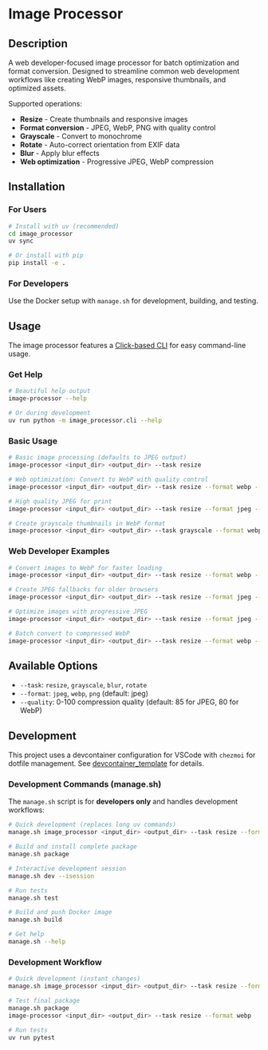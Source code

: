 # Image Processor

## Description

A web developer-focused image processor for batch optimization and format conversion. Designed to streamline common web development workflows like creating WebP images, responsive thumbnails, and optimized assets.

Supported operations:

- **Resize** - Create thumbnails and responsive images
- **Format conversion** - JPEG, WebP, PNG with quality control
- **Grayscale** - Convert to monochrome
- **Rotate** - Auto-correct orientation from EXIF data
- **Blur** - Apply blur effects
- **Web optimization** - Progressive JPEG, WebP compression

## Installation

### For Users

```bash
# Install with uv (recommended)
cd image_processor
uv sync

# Or install with pip
pip install -e .
```

### For Developers

Use the Docker setup with `manage.sh` for development, building, and testing.

## Usage

The image processor features a [Click-based CLI](https://click.palletsprojects.com/) for easy command-line usage.

### Get Help

```bash
# Beautiful help output
image-processor --help

# Or during development
uv run python -m image_processor.cli --help
```

### Basic Usage

```bash
# Basic image processing (defaults to JPEG output)
image-processor <input_dir> <output_dir> --task resize

# Web optimization: Convert to WebP with quality control
image-processor <input_dir> <output_dir> --task resize --format webp --quality 80

# High quality JPEG for print
image-processor <input_dir> <output_dir> --task resize --format jpeg --quality 95

# Create grayscale thumbnails in WebP format
image-processor <input_dir> <output_dir> --task grayscale --format webp --quality 75
```

### Web Developer Examples

```bash
# Convert images to WebP for faster loading
image-processor <input_dir> <output_dir> --task resize --format webp --quality 80

# Create JPEG fallbacks for older browsers
image-processor <input_dir> <output_dir> --task resize --format jpeg --quality 85

# Optimize images with progressive JPEG
image-processor <input_dir> <output_dir> --task resize --format jpeg --quality 85

# Batch convert to compressed WebP
image-processor <input_dir> <output_dir> --task resize --format webp --quality 70
```

## Available Options

- `--task`: `resize`, `grayscale`, `blur`, `rotate`
- `--format`: `jpeg`, `webp`, `png` (default: jpeg)
- `--quality`: 0-100 compression quality (default: 85 for JPEG, 80 for WebP)

## Development

This project uses a devcontainer configuration for VSCode with `chezmoi` for dotfile management. See [devcontainer_template](https://github.com/loxosceles/devcontainer_config_template) for details.

### Development Commands (manage.sh)

The `manage.sh` script is for **developers only** and handles development workflows:

```bash
# Quick development (replaces long uv commands)
manage.sh image_processor <input_dir> <output_dir> --task resize --format webp

# Build and install complete package
manage.sh package

# Interactive development session
manage.sh dev --isession

# Run tests
manage.sh test

# Build and push Docker image
manage.sh build

# Get help
manage.sh --help
```

### Development Workflow

```bash
# Quick development (instant changes)
manage.sh image_processor <input_dir> <output_dir> --task resize --format webp

# Test final package
manage.sh package
image-processor <input_dir> <output_dir> --task resize --format webp

# Run tests
uv run pytest
```
